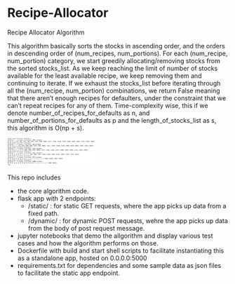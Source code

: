 # Recipe-Allocator
Recipe Allocator Algorithm

This algorithm basically sorts the stocks in ascending order, and the orders in descending order of (num_recipes, num_portions). For each (num_recipe, num_portion) category, we start greedily allocating/removing stocks from the sorted stocks_list. As we keep reaching the limit of number of stocks available for the least available recipe, we keep removing them and continuing to iterate. If we exhaust the stocks_list before iterating through all the (num_recipe, num_portion) combinations, we return False meaning that there aren’t enough recipes for defaulters, under the constraint that we can’t repeat recipes for any of them. Time-complexity wise, this if we denote number_of_recipes_for_defaults as n, and number_of_portions_for_defaults as p and the length_of_stocks_list as s, this algorithm is O(np + s).


<img src="data/algo.png" alt="drawing" width="200">


This repo includes 

- the core algorithm code.
- flask app with 2 endpoints:
  - /static/ : for static GET requests, where the app picks up data from a fixed path.
  - /dynamic/ : for dynamic POST requests, wehre the app picks up data from the body of post request message.
- jupyter notebooks that demo the allgorithm and display various test cases and how the algorithm performs on those.
- Dockerfile with build and start shell scripts to facilitate instantiating this as a standalone app, hosted on 0.0.0.0:5000
- requirements.txt for dependencies and some sample data as json files to facilitate the static app endpoint.
